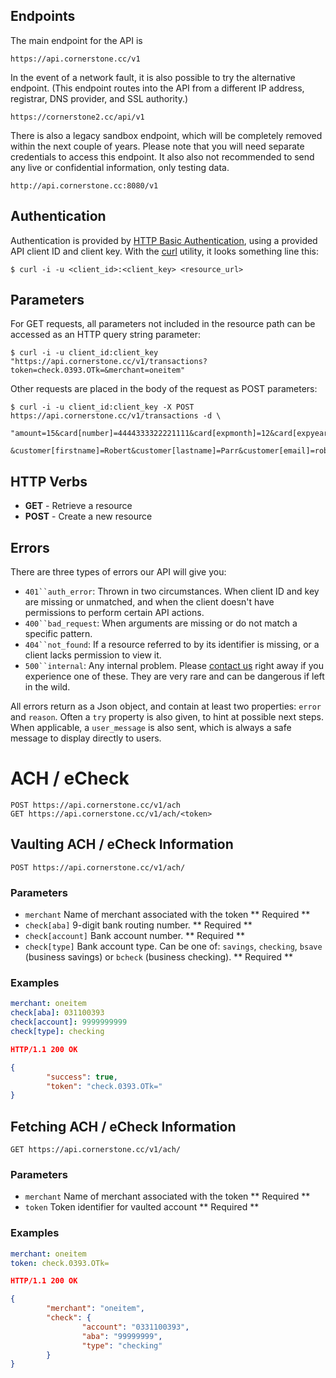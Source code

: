 ## Endpoints

The main endpoint for the API is

    https://api.cornerstone.cc/v1

In the event of a network fault, it is also possible to try the alternative endpoint. (This endpoint routes into the API from a different IP address, registrar, DNS provider, and SSL authority.)

    https://cornerstone2.cc/api/v1

There is also a legacy sandbox endpoint, which will be completely removed within the next couple of years. Please note that you will need separate credentials to access this endpoint. It also also not recommended to send any live or confidential information, only testing data. 

    http://api.cornerstone.cc:8080/v1


## Authentication

Authentication is provided by [HTTP Basic Authentication](http://tools.ietf.org/html/rfc2617#section-2), using a provided API client ID and client key. With the [curl](http://curl.haxx.se/) utility, it looks something line this:

    $ curl -i -u <client_id>:<client_key> <resource_url>

## Parameters

For GET requests, all parameters not included in the resource path can be accessed as an HTTP query string parameter:

    $ curl -i -u client_id:client_key "https://api.cornerstone.cc/v1/transactions?token=check.0393.OTk=&merchant=oneitem"

Other requests are placed in the body of the request as POST parameters:

    $ curl -i -u client_id:client_key -X POST https://api.cornerstone.cc/v1/transactions -d \
      "amount=15&card[number]=4444333322221111&card[expmonth]=12&card[expyear]=23\
       &customer[firstname]=Robert&customer[lastname]=Parr&customer[email]=robertp@example.com"

## HTTP Verbs

- **GET** - Retrieve a resource
- **POST** - Create a new resource

## Errors

There are three types of errors our API will give you:

- `401``auth_error`: Thrown in two circumstances. When client ID and key are missing or unmatched, and when the client doesn't have permissions to perform certain API actions.
- `400``bad_request`: When arguments are missing or do not match a specific pattern.
- `404``not_found`: If a resource referred to by its identifier is missing, or a client lacks permission to view it.
- `500``internal`: Any internal problem. Please [contact us](mailto:rm@cornerstone.cc) right away if you experience one of these. They are very rare and can be dangerous if left in the wild.

All errors return as a Json object, and contain at least two properties: `error` and `reason`. Often a `try` property is also given, to hint at possible next steps. When applicable, a `user_message` is also sent, which is always a safe message to display directly to users.

# ACH / eCheck

    POST https://api.cornerstone.cc/v1/ach
    GET https://api.cornerstone.cc/v1/ach/<token>

## Vaulting ACH / eCheck Information

    POST https://api.cornerstone.cc/v1/ach/

### Parameters

* `merchant` Name of merchant associated with the token ** Required **
* `check[aba]` 9-digit bank routing number. ** Required **
* `check[account]` Bank account number. ** Required **
* `check[type]` Bank account type. Can be one of: `savings`, `checking`, `bsave` (business savings) or `bcheck` (business checking). ** Required **

### Examples

```yaml
merchant: oneitem
check[aba]: 031100393
check[account]: 9999999999
check[type]: checking
```

```json
HTTP/1.1 200 OK

{
        "success": true,
        "token": "check.0393.OTk="
}
```

## Fetching ACH / eCheck Information

    GET https://api.cornerstone.cc/v1/ach/

### Parameters

* `merchant` Name of merchant associated with the token ** Required **
* `token` Token identifier for vaulted account ** Required **


### Examples

```yaml
merchant: oneitem
token: check.0393.OTk=
```

```json
HTTP/1.1 200 OK

{
        "merchant": "oneitem",
        "check": {
                "account": "0331100393",
                "aba": "99999999",
                "type": "checking"
        }
}
```
